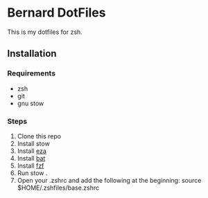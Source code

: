 # Bernard DotFiles

This is my dotfiles for zsh.

## Installation

### Requirements

- zsh
- git
- gnu stow

### Steps

1. Clone this repo
2. Install stow
3. Install [eza](https://eza.rocks/)
4. Install [bat](https://github.com/sharkdp/bat)
5. Install [fzf](https://github.com/junegunn/fzf#linux-packages)
6. Run stow .
7. Open your .zshrc and add the following at the beginning: source $HOME/.zshfiles/base.zshrc
